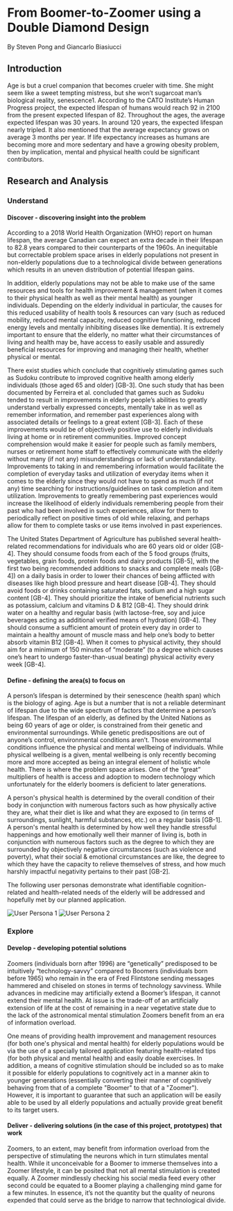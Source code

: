 # From Boomer-to-Zoomer using a Double Diamond Design

By Steven Pong and Giancarlo Biasiucci 

## Introduction 

Age is but a cruel companion that becomes crueler with time. She might seem like a sweet tempting mistress, but she won’t sugarcoat man’s biological reality, senescence1. According to the CATO Institute’s Human Progress project, the expected lifespan of humans would reach 92 in 2100 from the present expected lifespan of 82. Throughout the ages, the average expected lifespan was 30 years. In around 120 years, the expected lifespan nearly tripled. It also mentioned that the average expectancy grows on average 3 months per year. If life expectancy increases as humans are becoming more and more sedentary and have a growing obesity problem, then by implication, mental and physical health could be significant contributors. 

## Research and Analysis

### Understand

#### Discover - discovering insight into the problem

According to a 2018 World Health Organization (WHO) report on human lifespan, the average Canadian can expect an extra decade in their lifespan to  82.8 years compared to their counterparts of the 1960s. An inequitable but correctable problem space arises in elderly populations not present in non-elderly populations due to a technological divide between generations which results in an uneven distribution of potential lifespan gains.

In addition, elderly populations may not be able to make use of the same resources and tools for health improvement & management (when it comes to their physical health as well as their mental health) as younger individuals. Depending on the elderly individual in particular, the causes for this reduced usability of health tools & resources can vary (such as reduced mobility, reduced mental capacity, reduced cognitive functioning, reduced energy levels and mentally inhibiting diseases like dementia). It is extremely important to ensure that the elderly, no matter what their circumstances of living and health may be, have access to easily usable and assuredly beneficial resources for improving and managing their health, whether physical or mental.

There exist studies which conclude that cognitively stimulating games such as Sudoku contribute to improved cognitive health among elderly individuals (those aged 65 and older) [GB-3]. One such study that has been documented by Ferreira et al. concluded that games such as Sudoku tended to result in improvements in elderly people’s abilities to greatly understand verbally expressed concepts, mentally take in as well as remember information, and remember past experiences along with associated details or feelings to a great extent [GB-3]. Each of these improvements would be of objectively positive use to elderly individuals living at home or in retirement communities. Improved concept comprehension would make it easier for people such as family members, nurses or retirement home staff to effectively communicate with the elderly without many (if not any) misunderstandings or lack of understandability. Improvements to taking in and remembering information would facilitate the completion of everyday tasks and utilization of everyday items when it comes to the elderly since they would not have to spend as much (if not any) time searching for instructions/guidelines on task completion and item utilization. Improvements to greatly remembering past experiences would increase the likelihood of elderly individuals remembering people from their past who had been involved in such experiences, allow for them to periodically reflect on positive times of old while relaxing, and perhaps allow for them to complete tasks or use items involved in past experiences. 

The United States Department of Agriculture has published several health-related recommendations for individuals who are 60 years old or older [GB-4]. They should consume foods from each of the 5 food groups (fruits, vegetables, grain foods, protein foods and dairy products [GB-5], with the first two being recommended additions to snacks and complete meals [GB-4]) on a daily basis in order to lower their chances of being afflicted with diseases like high blood pressure and heart disease [GB-4]. They should avoid foods or drinks containing saturated fats, sodium and a high sugar content [GB-4]. They should prioritize the intake of beneficial nutrients such as potassium, calcium and vitamins D & B12 [GB-4]. They should drink water on a healthy and regular basis (with lactose-free, soy and juice beverages acting as additional verified means of hydration) [GB-4]. They should consume a sufficient amount of protein every day in order to maintain a healthy amount of muscle mass and help one’s body to better absorb vitamin B12 [GB-4]. When it comes to physical activity, they should aim for a minimum of 150 minutes of “moderate” (to a degree which causes one’s heart to undergo faster-than-usual beating) physical activity every week [GB-4].  

#### Define - defining the area(s) to focus on

A person’s lifespan is determined by their senescence (health span) which is the biology of aging. Age is but a number that is not a reliable determinant of lifespan due to the wide spectrum of factors that determine a person’s lifespan. The lifespan of an elderly, as defined by the United Nations as being 60 years of age or older, is constrained from their genetic and environmental surroundings. While genetic predispositions are out of anyone’s control, environmental conditions aren’t. Those environmental conditions influence the physical and mental wellbeing of individuals. While physical wellbeing is a given, mental wellbeing is only recently becoming more and more accepted as being an integral element of holistic whole health. There is where the problem space arises. One of the “great” multipliers of health is access and adoption to modern technology which unfortunately for the elderly boomers is deficient to later generations.

A person's physical health is determined by the overall condition of their body in conjunction with numerous factors such as how physically active they are, what their diet is like and what they are exposed to (in terms of surroundings, sunlight, harmful substances, etc.) on a regular basis [GB-1]. A person's mental health is determined by how well they handle stressful happenings and how emotionally well their manner of living is, both in conjunction with numerous factors such as the degree to which they are surrounded by objectively negative circumstances (such as violence and poverty), what their social & emotional circumstances are like, the degree to which they have the capacity to relieve themselves of stress, and how much harshly impactful negativity pertains to their past [GB-2].

The following user personas demonstrate what identifiable cognition-related and health-related needs of the elderly will be addressed and hopefully met by our planned application.

![User Persona 1]([https://ibb.co/6WNwf1w] "User Persona 1")
![User Persona 2]([https://ibb.co/JyQkhcw] "User Persona 2")

### Explore

#### Develop - developing potential solutions

Zoomers (individuals born after 1996) are “genetically” predisposed to be intuitively “technology-savvy” compared to Boomers (individuals born before 1965) who remain in the era of Fred Flintstone sending messages hammered and chiseled on stones in terms of technology savviness. While advances in medicine may artificially extend a Boomer’s lifespan, it cannot extend their mental health. At issue is the trade-off of an artificially extension of life at the cost of remaining in a near vegetative state due to the lack of the astronomical mental stimulation Zoomers benefit from an era of information overload. 

One means of providing health improvement and management resources (for both one's physical and mental health) for elderly populations would be via the use of a specially tailored application featuring health-related tips (for both physical and mental health) and easily doable exercises. In addition, a means of cognitive stimulation should be included so as to make it possible for elderly populations to cognitively act in a manner akin to younger generations (essentially converting their manner of cognitively behaving from that of a complete "Boomer" to that of a "Zoomer"). However, it is important to guarantee that such an application will be easily able to be used by all elderly populations and actually provide great benefit to its target users.

#### Deliver - delivering solutions (in the case of this project, prototypes) that work

Zoomers, to an extent, may benefit from information overload from the perspective of stimulating the neurons which in turn stimulates mental health. While it unconceivable for a Boomer to immerse themselves into a Zoomer lifestyle, it can be posited that not all mental stimulation is created equally. A Zoomer mindlessly checking his social media feed every other second could be equated to a Boomer playing a challenging mind game for a few minutes. In essence, it’s not the quantity but the quality of neurons expended that could serve as the bridge to narrow that technological divide.




